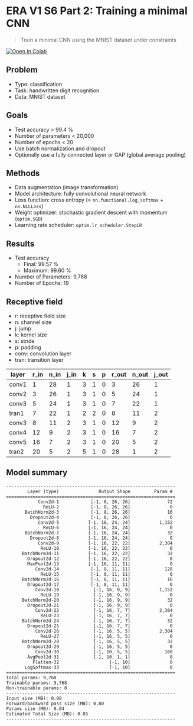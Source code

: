 # ERA V1 S6 Part 2: Training a minimal CNN
> Train a minimal CNN using the MNIST dataset under constraints

[![Open In Colab](https://colab.research.google.com/assets/colab-badge.svg)](https://github.com/woncoh1/era1/blob/main/S6/P2/A6.ipynb)

## Problem
- Type: classification
- Task: handwritten digit recognition
- Data: MNIST dataset

## Goals
- Test accuracy > 99.4 %
- Number of parameters < 20,000
- Number of epochs < 20
- Use batch normalization and dropout
- Optionally use a fully connected layer or GAP (global average pooling)

## Methods
- Data augmentation (image transformation)
- Model architecture: fully convolutional neural network
- Loss function: cross entropy (= `nn.functional.log_softmax` + `nn.NLLLoss`)
- Weight optimizer: stochastic gradient descent with momentum (`optim.SGD`)
- Learning rate scheduler: `optim.lr_scheduler.StepLR`

## Results
- Test accuracy
    - Final: 99.57 % 
    - Maximum: 99.60 %
- Number of Parameters: 9,768
- Number of Epochs: 19

## Receptive field
- r: receptive field size
- n: channel size
- j: jump
- k: kernel size
- s: stride
- p: padding
- conv: convolution layer
- tran: transition layer

| layer | r_in | n_in | j_in | k | s | p | r_out | n_out | j_out |
|-------|------|------|------|---|---|---|-------|-------|-------|
| conv1 |    1 |   28 |    1 | 3 | 1 | 0 |     3 |    26 |     1 |
| conv2 |    3 |   26 |    1 | 3 | 1 | 0 |     5 |    24 |     1 |
| conv3 |    5 |   24 |    1 | 3 | 1 | 0 |     7 |    22 |     1 |
| tran1 |    7 |   22 |    1 | 2 | 2 | 0 |     8 |    11 |     2 |
| conv3 |    8 |   11 |    2 | 3 | 1 | 0 |    12 |     9 |     2 |
| conv4 |   12 |    9 |    2 | 3 | 1 | 0 |    16 |     7 |     2 |
| conv5 |   16 |    7 |    2 | 3 | 1 | 0 |    20 |     5 |     2 |
| tran2 |   20 |    5 |    2 | 5 | 1 | 0 |    28 |     1 |     2 |

## Model summary
```
----------------------------------------------------------------
        Layer (type)               Output Shape         Param #
================================================================
            Conv2d-1            [-1, 8, 26, 26]              72
              ReLU-2            [-1, 8, 26, 26]               0
       BatchNorm2d-3            [-1, 8, 26, 26]              16
         Dropout2d-4            [-1, 8, 26, 26]               0
            Conv2d-5           [-1, 16, 24, 24]           1,152
              ReLU-6           [-1, 16, 24, 24]               0
       BatchNorm2d-7           [-1, 16, 24, 24]              32
         Dropout2d-8           [-1, 16, 24, 24]               0
            Conv2d-9           [-1, 16, 22, 22]           2,304
             ReLU-10           [-1, 16, 22, 22]               0
      BatchNorm2d-11           [-1, 16, 22, 22]              32
        Dropout2d-12           [-1, 16, 22, 22]               0
        MaxPool2d-13           [-1, 16, 11, 11]               0
           Conv2d-14            [-1, 8, 11, 11]             128
             ReLU-15            [-1, 8, 11, 11]               0
      BatchNorm2d-16            [-1, 8, 11, 11]              16
        Dropout2d-17            [-1, 8, 11, 11]               0
           Conv2d-18             [-1, 16, 9, 9]           1,152
             ReLU-19             [-1, 16, 9, 9]               0
      BatchNorm2d-20             [-1, 16, 9, 9]              32
        Dropout2d-21             [-1, 16, 9, 9]               0
           Conv2d-22             [-1, 16, 7, 7]           2,304
             ReLU-23             [-1, 16, 7, 7]               0
      BatchNorm2d-24             [-1, 16, 7, 7]              32
        Dropout2d-25             [-1, 16, 7, 7]               0
           Conv2d-26             [-1, 16, 5, 5]           2,304
             ReLU-27             [-1, 16, 5, 5]               0
      BatchNorm2d-28             [-1, 16, 5, 5]              32
        Dropout2d-29             [-1, 16, 5, 5]               0
           Conv2d-30             [-1, 10, 5, 5]             160
        AvgPool2d-31             [-1, 10, 1, 1]               0
          Flatten-32                   [-1, 10]               0
       LogSoftmax-33                   [-1, 10]               0
================================================================
Total params: 9,768
Trainable params: 9,768
Non-trainable params: 0
----------------------------------------------------------------
Input size (MB): 0.00
Forward/backward pass size (MB): 0.80
Params size (MB): 0.04
Estimated Total Size (MB): 0.85
----------------------------------------------------------------
```
